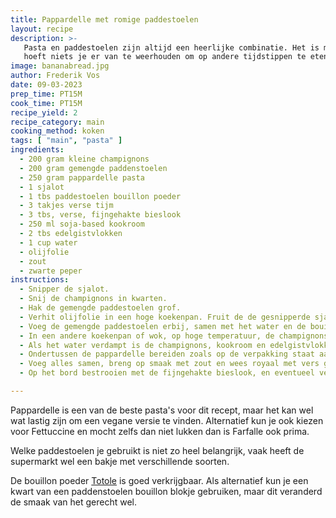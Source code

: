 ```yaml
---
title: Pappardelle met romige paddestoelen
layout: recipe
description: >-
   Pasta en paddestoelen zijn altijd een heerlijke combinatie. Het is makkelijk te maken, en hoewel je het misschien eerder in de herfst eet, 
   hoeft niets je er van te weerhouden om op andere tijdstippen te eten.
image: bananabread.jpg
author: Frederik Vos
date: 09-03-2023
prep_time: PT15M
cook_time: PT15M
recipe_yield: 2
recipe_category: main
cooking_method: koken
tags: [ "main", "pasta" ]
ingredients:
  - 200 gram kleine champignons
  - 200 gram gemengde paddenstoelen
  - 250 gram pappardelle pasta
  - 1 sjalot
  - 1 tbs paddestoelen bouillon poeder
  - 3 takjes verse tijm
  - 3 tbs, verse, fijngehakte bieslook
  - 250 ml soja-based kookroom
  - 2 tbs edelgistvlokken
  - 1 cup water
  - olijfolie
  - zout 
  - zwarte peper
instructions:
  - Snipper de sjalot.
  - Snij de champignons in kwarten.
  - Hak de gemengde paddestoelen grof.
  - Verhit olijfolie in een hoge koekenpan. Fruit de de gesnipperde sjalot voor 5 minuten op matige temperatuur.
  - Voeg de gemengde paddestoelen erbij, samen met het water en de bouillon poeder, kook deze totdat het water verdampt is. Verhoog eventueel de temperatuur om het wat sneller te laten gaan. 
  - In een andere koekenpan of wok, op hoge temperatuur, de champignons mooi bruin bakken. Halverwege op smaak brengen met zout.
  - Als het water verdampt is de champignons, kookroom en edelgistvlokken toevoegen. Nog 5 a 6 min doorkoken.
  - Ondertussen de pappardelle bereiden zoals op de verpakking staat aangegeven.
  - Voeg alles samen, breng op smaak met zout en wees royaal met vers gemalen zwarte peper.
  - Op het bord bestrooien met de fijngehakte bieslook, en eventueel vegane geraspte kaas (italiaanse stijl of parmezaanse stijl).

---
```


Pappardelle is een van de beste pasta's voor dit recept, maar het kan wel wat lastig zijn om een vegane versie te vinden. 
Alternatief kun je ook kiezen voor Fettuccine en mocht zelfs dan niet lukken dan is Farfalle ook prima.

Welke paddestoelen je gebruikt is niet zo heel belangrijk, vaak heeft de supermarkt wel een bakje met verschillende soorten. 

De bouillon poeder [Totole](https://www.tjinstoko.eu/en/totole-granulated-mushroom-bouillon-227g.html) is goed verkrijgbaar. 
Als alternatief kun je een kwart van een paddenstoelen bouillon blokje gebruiken, maar dit veranderd de smaak van het gerecht wel.
